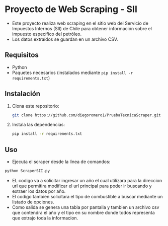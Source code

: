 # Proyecto de Web Scraping - SII
- Este proyecto realiza web scraping en el sitio web del Servicio de Impuestos Internos (SII) de Chile 
para obtener información sobre el impuesto específico del petróleo. 
- Los datos extraídos se guardan en un archivo CSV.

## Requisitos
- Python
- Paquetes necesarios (instalados mediante `pip install -r requirements.txt`)

## Instalación
1. Clona este repositorio:

   ```bash
   git clone https://github.com/diegoromero1/PruebaTecnicaScraper.git 
   ```
2. Instala las dependencias:

    ```bash
    pip install -r requirements.txt
    ```
   
## Uso
- Ejecuta el scraper desde la línea de comandos:

```bash
python ScraperSII.py
```
- EL codigo va a solicitar ingresar un año el cual utilizara para la direccion url
que permitira modificar el url principal para poder ir buscando y extraer los datos por año.
- El codigo tambien solicitara el tipo de combustible a buscar mediante un listado de opciones.
- Como salida se genera una tabla por pantalla y tambien un archivo csv que contendra el año y el
tipo en su nombre donde todos representa que extrajo toda la informacion.